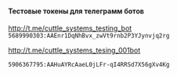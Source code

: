 #### Тестовые токены для телеграмм ботов

http://t.me/cuttle_systems_testing_bot
`5689990303:AAEnr1DqNhBvx_zwVt9rnb2P3YJynvjq2rg`



http://t.me/cuttle_systems_tesing_001bot

`5906367795:AAHuAYRcAaeL0jLFr-qI4RRSd7X56gXv4Kg`

